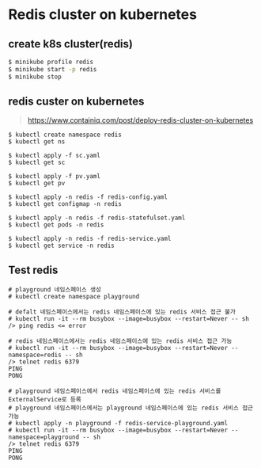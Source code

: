 # Redis cluster on kubernetes

## create k8s cluster(redis)

```sh
$ minikube profile redis
$ minikube start -p redis
$ minikube stop
```

## redis custer on kubernetes

> https://www.containiq.com/post/deploy-redis-cluster-on-kubernetes

```
$ kubectl create namespace redis
$ kubectl get ns

$ kubectl apply -f sc.yaml
$ kubectl get sc

$ kubectl apply -f pv.yaml
$ kubectl get pv

$ kubectl apply -n redis -f redis-config.yaml
$ kubectl get configmap -n redis

$ kubectl apply -n redis -f redis-statefulset.yaml
$ kubectl get pods -n redis

$ kubectl apply -n redis -f redis-service.yaml
$ kubectl get service -n redis
```

## Test redis

```
# playground 네임스페이스 생성
# kubectl create namespace playground

# defalt 네임스페이스에서는 redis 네임스페이스에 있는 redis 서비스 접근 불가
# kubectl run -it --rm busybox --image=busybox --restart=Never -- sh
/> ping redis <= error

# redis 네임스페이스에서는 redis 네임스페이스에 있는 redis 서비스 접근 가능
# kubectl run -it --rm busybox --image=busybox --restart=Never --namespace=redis -- sh
/> telnet redis 6379
PING
PONG

# playground 네임스페이스에서 redis 네임스페이스에 있는 redis 서비스를 ExternalService로 등록
# playground 네임스페이스에서는 playground 네임스페이스에 있는 redis 서비스 접근 가능
# kubectl apply -n playground -f redis-service-playground.yaml
# kubectl run -it --rm busybox --image=busybox --restart=Never --namespace=playground -- sh
/> telnet redis 6379
PING
PONG
```
